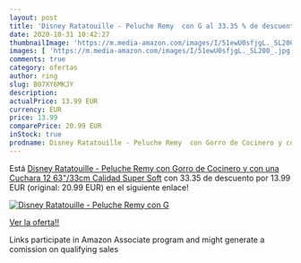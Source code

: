 ```yaml
---
layout: post
title: 'Disney Ratatouille - Peluche Remy  con G al 33.35 % de descuento'
date: 2020-10-31 10:42:27
thumbnailImage: 'https://m.media-amazon.com/images/I/51ewU0sfjgL._SL200_.jpg'
images: [ 'https://m.media-amazon.com/images/I/51ewU0sfjgL._SL200_.jpg' ]
comments: true
category: ofertas
author: ring
slug: B07XY6MKJY
description:
actualPrice: 13.99 EUR
currency: EUR
price: 13.99
comparePrice: 20.99 EUR
inStock: true
prodname: Disney Ratatouille - Peluche Remy  con Gorro de Cocinero y con una Cuchara 12 63"/33cm Calidad Super Soft
---
```


Está [Disney Ratatouille - Peluche Remy  con Gorro de Cocinero y con una Cuchara 12 63"/33cm Calidad Super Soft](https://www.amazon.es/dp/B07XY6MKJY/?tag=tolees-21) con 33.35 de descuento por 13.99 EUR (original: 20.99 EUR) en el siguiente enlace!

[![Disney Ratatouille - Peluche Remy  con G](https://m.media-amazon.com/images/I/51ewU0sfjgL._SL200_.jpg)](https://www.amazon.es/dp/B07XY6MKJY/?tag=tolees-21)

[Ver la oferta!!](https://www.amazon.es/dp/B07XY6MKJY/?tag=tolees-21)

Links participate in Amazon Associate program and might generate a comission on qualifying sales


